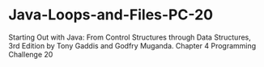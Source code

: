 # Java-Loops-and-Files-PC-20
Starting Out with Java: From Control Structures through Data Structures, 3rd Edition by Tony Gaddis and Godfry Muganda.  Chapter 4 Programming Challenge 20
